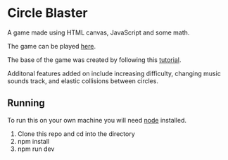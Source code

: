 # Circle Blaster
A game made using HTML canvas, JavaScript and some math.

The game can be played [here](https://circle.decompiled.dev).

The base of the game was created by following this [tutorial](https://www.youtube.com/watch?v=eI9idPTT0c4).

Additonal features added on include increasing difficulty, changing music sounds track, and elastic collisions between circles.

## Running
To run this on your own machine you will need [node](https://nodejs.org/en/) installed.

1. Clone this repo and cd into the directory
1. npm install
1. npm run dev
